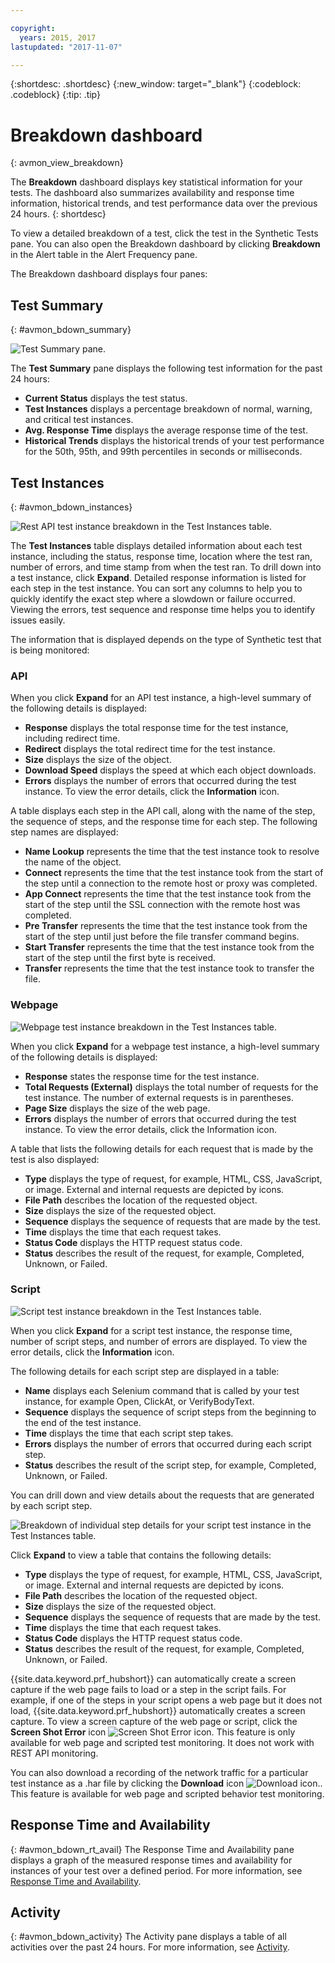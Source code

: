 ```yaml
---

copyright:
  years: 2015, 2017
lastupdated: "2017-11-07"

---
```


{:shortdesc: .shortdesc}
{:new_window: target="_blank"}
{:codeblock: .codeblock}
{:tip: .tip}

# Breakdown dashboard
{: avmon_view_breakdown}

The **Breakdown** dashboard displays key statistical information for your tests. The dashboard also summarizes availability and response time information, historical trends, and test performance data over the previous 24 hours.
{: shortdesc}

To view a detailed breakdown of a test, click the test in the Synthetic Tests pane. You can also open the Breakdown dashboard by clicking **Breakdown** in the Alert table in the Alert Frequency pane.

The Breakdown dashboard displays four panes:

## Test Summary
{: #avmon_bdown_summary}

![Test Summary pane.](images/avmon_bdown_summ.png)

The **Test Summary** pane displays the following test information for the past 24 hours:

-   **Current Status** displays the test status.
-   **Test Instances** displays a percentage breakdown of normal, warning, and critical test instances.
-   **Avg. Response Time** displays the average response time of the test.
-   **Historical Trends** displays the historical trends of your test performance for the 50th, 95th, and 99th percentiles in seconds or milliseconds.

## Test Instances
{: #avmon_bdown_instances}

![Rest API test instance breakdown in the Test Instances table.](images/avmon_bdown_apitest_instance.png)

The **Test Instances** table displays detailed information about each test instance, including the status, response time, location where the test ran, number of errors, and time stamp from when the test ran. To drill down into a test instance, click **Expand**. Detailed response information is listed for each step in the test instance. You can sort any columns to help you to quickly identify the exact step where a slowdown or failure occurred. Viewing the errors, test sequence and response time helps you to identify issues easily.

The information that is displayed depends on the type of Synthetic test that is being monitored:

### API
When you click **Expand** for an API test instance, a high-level summary of the following details is displayed:

-   **Response** displays the total response time for the test instance, including redirect time.
-   **Redirect** displays the total redirect time for the test instance.
-   **Size** displays the size of the object.
-   **Download Speed** displays the speed at which each object downloads.
-   **Errors** displays the number of errors that occurred during the test instance. To view the error details, click the **Information** icon.

A table displays each step in the API call, along with the name of the step, the sequence of steps, and the response time for each step. The following step names are displayed:

-   **Name Lookup** represents the time that the test instance took to resolve the name of the object.
-   **Connect** represents the time that the test instance took from the start of the step until a connection to the remote host or proxy was completed.
-   **App Connect** represents the time that the test instance took from the start of the step until the SSL connection with the remote host was completed.
-   **Pre Transfer** represents the time that the test instance took from the start of the step until just before the file transfer command begins.
-   **Start Transfer** represents the time that the test instance took from the start of the step until the first byte is received.
-   **Transfer** represents the time that the test instance took to transfer the file.

### Webpage
![Webpage test instance breakdown in the Test Instances table.](images/avmon_bdown_webpage_instance.png)

When you click **Expand** for a webpage test instance, a high-level summary of the following details is displayed:

-   **Response** states the response time for the test instance.
-   **Total Requests (External)** displays the total number of requests for the test instance. The number of external requests is in parentheses.
-   **Page Size** displays the size of the web page.
-   **Errors** displays the number of errors that occurred during the test instance. To view the error details, click the Information icon.

A table that lists the following details for each request that is made by the test is also displayed:

-   **Type** displays the type of request, for example, HTML, CSS, JavaScript, or image. External and internal requests are depicted by icons.
-   **File Path** describes the location of the requested object.
-   **Size** displays the size of the requested object.
-   **Sequence** displays the sequence of requests that are made by the test.
-   **Time** displays the time that each request takes.
-   **Status Code** displays the HTTP request status code.
-   **Status** describes the result of the request, for example, Completed, Unknown, or Failed.

### Script
![Script test instance breakdown in the Test Instances table.](images/avmon_bdown_script_instance.png)

When you click **Expand** for a script test instance, the response time, number of script steps, and number of errors are displayed. To view the error details, click the **Information** icon.

The following details for each script step are displayed in a table:

-   **Name** displays each Selenium command that is called by your test instance, for example Open, ClickAt, or VerifyBodyText.
-   **Sequence** displays the sequence of script steps from the beginning to the end of the test instance.
-   **Time** displays the time that each script step takes.
-   **Errors** displays the number of errors that occurred during each script step.
-   **Status** describes the result of the script step, for example, Completed, Unknown, or Failed.

You can drill down and view details about the requests that are generated by each script step.

![Breakdown of individual step details for your script test instance in the Test Instances table.](images/avmon_bdown_script_subtrans.png)

Click **Expand** to view a table that contains the following details:

-   **Type** displays the type of request, for example, HTML, CSS, JavaScript, or image. External and internal requests are depicted by icons.
-   **File Path** describes the location of the requested object.
-   **Size** displays the size of the requested object.
-   **Sequence** displays the sequence of requests that are made by the test.
-   **Time** displays the time that each request takes.
-   **Status Code** displays the HTTP request status code.
-   **Status** describes the result of the request, for example, Completed, Unknown, or Failed.

{{site.data.keyword.prf_hubshort}} can automatically create a screen capture if the web page fails to load or a step in the script fails. For example, if one of the steps in your script opens a web page but it does not load, {{site.data.keyword.prf_hubshort}} automatically creates a screen capture. To view a screen capture of the web page or script, click the **Screen Shot Error** icon ![Screen Shot Error icon](images/scrnsht_err_icn_white.jpg). This feature is only available for web page and scripted test monitoring. It does not work with REST API monitoring.

You can also download a recording of the network traffic for a particular test instance as a .har file by clicking the **Download** icon ![Download icon.](images/download_icn_white_smll.jpg). This feature is available for web page and scripted behavior test monitoring.

## Response Time and Availability
{: #avmon_bdown_rt_avail}
The Response Time and Availability pane displays a graph of the measured response times and availability for instances of your test over a defined period. For more information, see [Response Time and Availability](avmon_resptime_avail.html "Use the Response Time and Availability pane to help you to visualize response time, availability trends, alerts, and activities over time. The correlation of metrics, alerts, and activities helps you to easily isolate a specific application change or code deployment when you see an impacted response time.").

## Activity
{: #avmon_bdown_activity}
The Activity pane displays a table of all activities over the past 24 hours. For more information, see [Activity](avmon_activities.html "You can view information for activities in the Activity pane. Activities are actions that occur outside of the user-defined events.").
